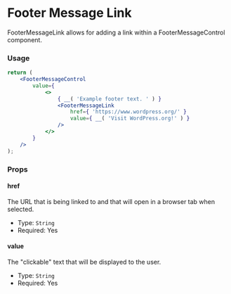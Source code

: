 # Footer Message Link

FooterMessageLink allows for adding a link within a FooterMessageControl component.

### Usage

```jsx
return (
	<FooterMessageControl
		value={
			<>
				{ __( 'Example footer text. ' ) }
				<FooterMessageLink
					href={ 'https://www.wordpress.org/' }
					value={ __( 'Visit WordPress.org!' ) }
				/>
			</>
		}
	/>
);
```

### Props

#### href

The URL that is being linked to and that will open in a browser tab when selected.

-   Type: `String`
-   Required: Yes

#### value

The "clickable" text that will be displayed to the user.

-   Type: `String`
-   Required: Yes
